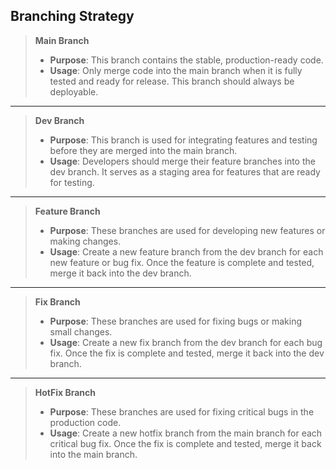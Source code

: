 <link rel="stylesheet" href="../style.css">

## Branching Strategy

> **Main Branch**
> - **Purpose**: This branch contains the stable, production-ready code.
> - **Usage**: Only merge code into the main branch when it is fully tested and ready for release. This branch should always be deployable.

---

> **Dev Branch**
> - **Purpose**: This branch is used for integrating features and testing before they are merged into the main branch.
> - **Usage**: Developers should merge their feature branches into the dev branch. It serves as a staging area for features that are ready for testing.

---

> **Feature Branch**
> - **Purpose**: These branches are used for developing new features or making changes.
> - **Usage**: Create a new feature branch from the dev branch for each new feature or bug fix. Once the feature is complete and tested, merge it back into the dev branch.

---

> **Fix Branch**
> - **Purpose**: These branches are used for fixing bugs or making small changes.
> - **Usage**: Create a new fix branch from the dev branch for each bug fix. Once the fix is complete and tested, merge it back into the dev branch.

---

> **HotFix Branch**
> - **Purpose**: These branches are used for fixing critical bugs in the production code.
> - **Usage**: Create a new hotfix branch from the main branch for each critical bug fix. Once the fix is complete and tested, merge it back into the main branch.